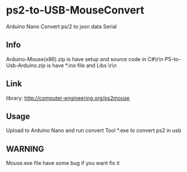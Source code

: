 # ps2-to-USB-MouseConvert
Arduino Nano Convert ps/2 to json data Serial

## Info
Arduino-Mouse(x86).zip is have setup and source code in C#\r\n
PS-to-Usb-Arduino.zip is have *.ino file and Libs \r\n

## Link
library: http://computer-engineering.org/ps2mouse

## Usage
Upload to Arduino Nano and run convert Tool *.exe to convert ps2 in usb

## WARNING 
Mouse.exe file have some bug if you want fix it
